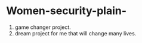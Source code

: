 # Women-security-plain-
1. game changer project.
2. dream project for me that will change many lives.

